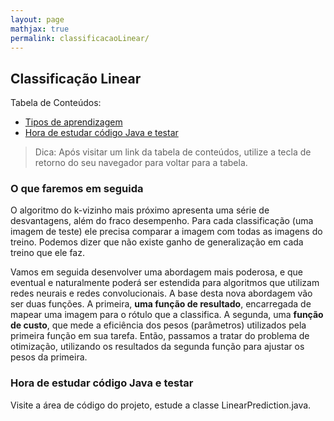 ```yaml
---
layout: page
mathjax: true
permalink: classificacaoLinear/
---
```



## Classificação Linear


Tabela de Conteúdos:

- [Tipos de aprendizagem](#emSeguida)
- [Hora de estudar código Java e testar](#codigoJava)

> Dica: Após visitar um link da tabela de conteúdos, utilize a tecla de retorno do seu navegador para voltar para a tabela.


<a name='emSeguida'></a>

### O que faremos em seguida


O algoritmo do k-vizinho mais próximo apresenta uma série de desvantagens, além do fraco desempenho. Para cada classificação (uma imagem de teste)
ele precisa comparar a imagem com todas as imagens do treino. Podemos dizer que não existe ganho de generalização em cada treino que ele faz.  

Vamos em seguida desenvolver uma abordagem mais poderosa, e que eventual e naturalmente poderá ser estendida para algoritmos que utilizam redes
neurais e redes convolucionais. A base desta nova abordagem vão ser duas funções. A primeira, **uma função de resultado**, encarregada de mapear
uma imagem para o rótulo que a classifica. A segunda, uma **função de custo**, que mede a eficiência dos pesos (parâmetros) utilizados pela
primeira função em sua tarefa. Então, passamos a tratar do problema de otimização, utilizando os resultados da segunda função para ajustar os
pesos da primeira.


<a name='codigoJava'></a>

### Hora de estudar código Java e testar

Visite a área de código do projeto, estude a classe LinearPrediction.java.


